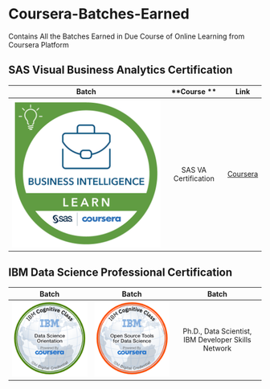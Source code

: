 # Coursera-Batches-Earned
 Contains All the Batches Earned in Due Course of Online Learning from Coursera Platform

## SAS Visual Business Analytics Certification
 | **Batch**        | **Course **           | **Link**  |
| :-------------: |:-------------:|:-----:|
| ![Business Analytics](https://github.com/Ashleshk/Coursera-Batches-Earned/blob/master/creating-advanced-reports-with-sas-visual-analytics.png)     | SAS VA Certification  | [Coursera](https://www.coursera.org/account/accomplishments/professional-cert/LFCV4BATHBBP) |

## IBM Data Science Professional Certification
 | **Batch**        | **Batch**           | **Batch**  |
| :-------------: |:-------------:|:-----:|
| ![Data Science Orientation](https://github.com/Ashleshk/Coursera-Batches-Earned/blob/master/data-science-orientation.png)     | ![Open Source Tools](https://github.com/Ashleshk/Coursera-Batches-Earned/blob/master/open-source-tools-for-data-science.png) | Ph.D., Data Scientist, IBM Developer Skills Network |
